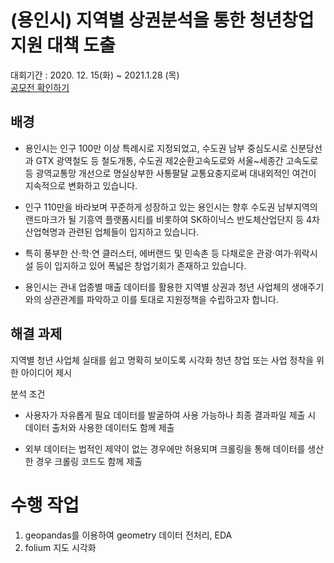 # (용인시) 지역별 상권분석을 통한 청년창업 지원 대책 도출 

대회기간 : 2020. 12. 15(화) ~ 2021.1.28 (목)   
[공모전 확인하기](https://compas.lh.or.kr/subj/past/info?subjNo=SBJ_2012_002)

## 배경
- 용인시는 인구 100만 이상 특례시로 지정되었고, 수도권 남부 중심도시로 신분당선과
GTX 광역철도 등 철도개통, 수도권 제2순환고속도로와 서울~세종간 고속도로 등 광역교통망 개선으로
명실상부한 사통팔달 교통요충지로써 대내외적인 여건이 지속적으로 변화하고 있습니다.

- 인구 110만을 바라보며 꾸준하게 성장하고 있는 용인시는 향후 수도권 남부지역의 랜드마크가 될
기흥역 플랫폼시티를 비롯하여 SK하이닉스 반도체산업단지 등 4차 산업혁명과 관련된 업체들이 입지하고 있습니다.

- 특히 풍부한 산‧학‧연 클러스터, 에버랜드 및 민속촌 등 다채로운 관광·여가·위락시설 등이 입지하고 있어
폭넓은 창업기회가 존재하고 있습니다.

- 용인시는 관내 업종별 매출 데이터를 활용한 지역별 상권과 청년 사업체의 생애주기와의 상관관계를 파악하고
이를 토대로 지원정책을 수립하고자 합니다.

## 해결 과제
  지역별 청년 사업체 실태를 쉽고 명확히 보이도록 시각화
  청년 창업 또는 사업 정착을 위한 아이디어 제시
  
  분석 조건
- 사용자가 자유롭게 필요 데이터를 발굴하여 사용 가능하나 최종 결과파일 제출 시
  데이터 출처와 사용한 데이터도 함께 제출
  
- 외부 데이터는 법적인 제약이 없는 경우에만 허용되며 크롤링을 통해 데이터를 생산 한 경우
  크롤링 코드도 함께 제출

# 수행 작업

1. geopandas를 이용하여 geometry 데이터 전처리, EDA
2. folium 지도 시각화
